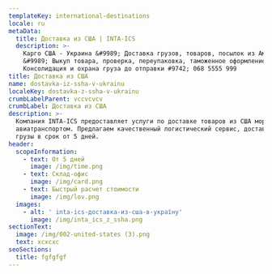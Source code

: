 ```yaml
---
templateKey: international-destinations
locale: ru
metaData:
  title: Доставка из США | INTA-ICS
  description: >-
    Карго США - Украина &#9989; Доставка грузов, товаров, посылок из Америка
    &#9989; Выкуп товара, проверка, переупаковка, таможенное оформление.
    Консолидация и охрана груза до отправки #9742; 068 5555 999
title: Доставка из США
name: dostavka-iz-ssha-v-ukrainu
localeKey: dostavka-z-ssha-v-ukrainu
crumbLabelParent: vccvcvcv
crumbLabel: Доставка из США
description: >-
  Компания INTA-ICS предоставляет услуги по доставке товаров из США морским и
  авиатранспортом. Предлагаем качественный логистический сервис, доставляем
  грузы в срок от 5 дней.
header:
  scopeInformation:
    - text: От 5 дней
      image: /img/time.png
    - text: Склад-офис
      image: /img/card.png
    - text: Быстрый расчет стоимости
      image: /img/lov.png
  images:
    - alt: ' inta-ics-доставка-из-сша-в-україну'
      image: /img/inta_ics_z_ssha.png
sectionText:
  image: /img/002-united-states (3).png
  text: xcxcxc
seoSections:
  title: fgfgfgf
---
```

